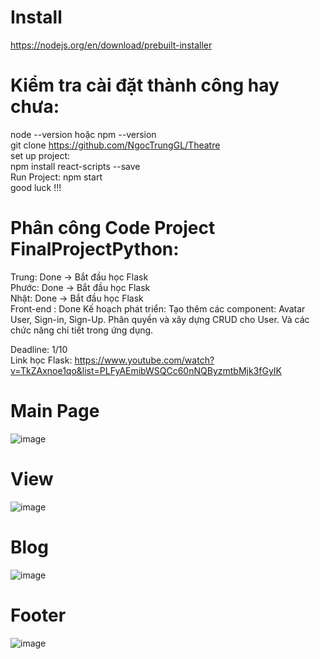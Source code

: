 # Install  <br>
https://nodejs.org/en/download/prebuilt-installer <br>
# Kiểm tra cài đặt thành công hay chưa: <br>
node --version hoặc npm --version <br>
git clone https://github.com/NgocTrungGL/Theatre <br>
set up project: <br>
npm install react-scripts --save <br>
Run Project: npm start <br>
good luck !!! <br>

# Phân công Code Project FinalProjectPython: <br>

Trung: Done -> Bắt đầu học Flask <br>
Phước: Done -> Bắt đầu học Flask <br>
Nhật: Done -> Bắt đầu học Flask <br>
Front-end : Done
Kế hoạch phát triển:
Tạo thêm các component: Avatar User, Sign-in, Sign-Up.
Phân quyền và xây dựng CRUD cho User.
Và các chức năng chi tiết trong ứng dụng.

Deadline: 1/10  <br>
Link học Flask: https://www.youtube.com/watch?v=TkZAxnoe1qo&list=PLFyAEmibWSQCc60nNQByzmtbMjk3fGyIK <br>
# Main Page
![image](https://github.com/user-attachments/assets/5ea28aae-995a-4f6f-839b-65eaa171ccf6)
# View 
![image](https://github.com/user-attachments/assets/64f93079-b9e0-4ce8-b4f6-5bd39335289a)
# Blog
![image](https://github.com/user-attachments/assets/f90eb713-55ed-4937-a87f-00697b2bfbaf)
# Footer
![image](https://github.com/user-attachments/assets/24d0dcbe-ea8d-4694-9cbf-9cb051a2f1dc)

